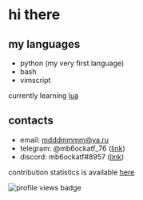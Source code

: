# hi there

## my languages

- python (my very first language)
- bash
- vimscript

currently learning [lua](https://www.lua.org/)

## contacts

- email: mdddmmmm@ya.ru
- telegram: @mb6ockatf_76
([link](https://t.me/mb6ockatf_76))
- discord: mb6ockatf#8957
([link](https://discordapp.com/users/725303688192720977))

contribution statistics is available [here](stats.md)

![profile views badge](https://komarev.com/ghpvc/?username=mb6ockatf&label=VIEWS&color=grey&style=for-the-badge)

